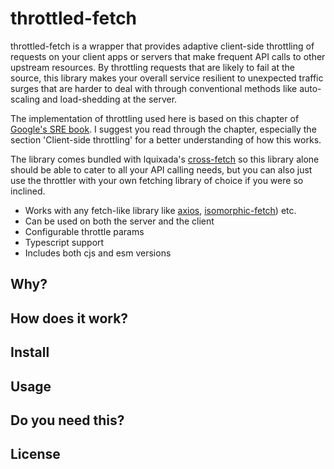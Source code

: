# throttled-fetch

throttled-fetch is a wrapper that provides adaptive client-side throttling of requests on your client apps or servers that make frequent API calls to other upstream resources. By throttling requests that are likely to fail at the source, this library makes your overall service resilient to unexpected traffic surges that are harder to deal with through conventional methods like auto-scaling and load-shedding at the server.

The implementation of throttling used here is based on this chapter of [Google's SRE book](https://sre.google/sre-book/handling-overload/). I suggest you read through the chapter, especially the section 'Client-side throttling' for a better understanding of how this works.

The library comes bundled with lquixada's [cross-fetch](https://github.com/lquixada/cross-fetch) so this library alone should be able to cater to all your API calling needs, but you can also just use the throttler with your own fetching library of choice if you were so inclined.

- Works with any fetch-like library like [axios](https://github.com/axios/axios), [isomorphic-fetch](https://github.com/matthew-andrews/isomorphic-fetch)) etc.
- Can be used on both the server and the client
- Configurable throttle params
- Typescript support
- Includes both cjs and esm versions

## Why?

## How does it work?

## Install

## Usage

## Do you need this?

## License
